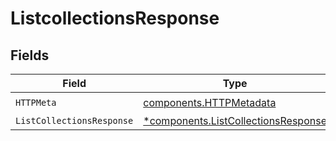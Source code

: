 # ListcollectionsResponse


## Fields

| Field                                                                                     | Type                                                                                      | Required                                                                                  | Description                                                                               |
| ----------------------------------------------------------------------------------------- | ----------------------------------------------------------------------------------------- | ----------------------------------------------------------------------------------------- | ----------------------------------------------------------------------------------------- |
| `HTTPMeta`                                                                                | [components.HTTPMetadata](../../models/components/httpmetadata.md)                        | :heavy_check_mark:                                                                        | N/A                                                                                       |
| `ListCollectionsResponse`                                                                 | [*components.ListCollectionsResponse](../../models/components/listcollectionsresponse.md) | :heavy_minus_sign:                                                                        | OK                                                                                        |